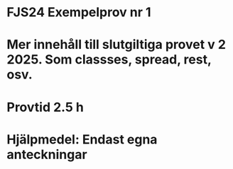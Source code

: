 # FJS24 Exempelprov nr 1
# Mer innehåll till slutgiltiga provet v 2 2025. Som classses, spread, rest, osv.
# Provtid 2.5 h
# Hjälpmedel: Endast egna anteckningar 

